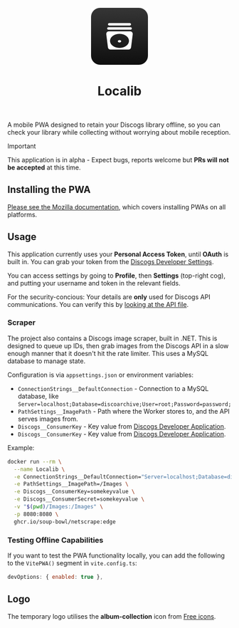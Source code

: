 <p align="center">
  <img src="/assets/logo-app.png" alt="" />
</p>
<h1 align="center">Localib</h1>
<p align="center">
  <img src="https://f.subo.dev/i/discogs-app-image.webp" alt="" />
</p>

A mobile PWA designed to retain your Discogs library offline, so you can check your library while collecting without worrying about mobile reception.

> [!IMPORTANT]  
> This application is in alpha - Expect bugs, reports welcome but **PRs will not be accepted** at this time.

## Installing the PWA

[Please see the Mozilla documentation](https://developer.mozilla.org/en-US/docs/Web/Progressive_web_apps/Guides/Installing), which covers installing PWAs on all platforms.

## Usage

This application currently uses your **Personal Access Token**, until **OAuth** is built in. You can grab your token from the [Discogs Developer Settings](https://www.discogs.com/settings/developers).

You can access settings by going to **Profile**, then **Settings** (top-right cog), and putting your username and token in the relevant fields.

For the security-concious: Your details are **only** used for Discogs API communications. You can verify this by [looking at the API file](/frontend/src/api/discogs.ts).

### Scraper

The project also contains a Discogs image scraper, built in .NET. This is designed to queue up IDs, then grab images from the Discogs API in a slow enough manner that it doesn't hit the rate limiter. This uses a MySQL database to manage state.

Configuration is via `appsettings.json` or environment variables:

* `ConnectionStrings__DefaultConnection` - Connection to a MySQL database, like `Server=localhost;Database=discoarchive;User=root;Password=password;`
* `PathSettings__ImagePath` - Path where the Worker stores to, and the API serves images from.
* `Discogs__ConsumerKey` - Key value from [Discogs Developer Application][dcd].
* `Discogs__ConsumerKey` - Key value from [Discogs Developer Application][dcd].

Example:

```bash
docker run --rm \
  --name Localib \
  -e ConnectionStrings__DefaultConnection="Server=localhost;Database=disc;User=root;Password=password;" \
  -e PathSettings__ImagePath=/Images \
  -e Discogs__ConsumerKey=somekeyvalue \
  -e Discogs__ConsumerSecret=somekeyvalue \
  -v "$(pwd)/Images:/Images" \
  -p 8080:8080 \
  ghcr.io/soup-bowl/netscrape:edge
```

### Testing Offline Capabilities

If you want to test the PWA functionality locally, you can add the following to the `VitePWA()` segment in `vite.config.ts`:

```js
devOptions: { enabled: true },
```


## Logo

The temporary logo utilises the **album-collection** icon from [Free icons](https://free-icons.github.io/free-icons/).

[dcd]: https://www.discogs.com/settings/developers
